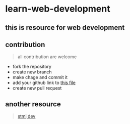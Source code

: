 # learn-web-development

## this is resource for web development

## contribution

> all contribution are welcome

- fork the repository
- create new branch
- make chage and commit it
- add your github link to [this file](https://github.com/zulfikar-dityaa/learn-web-development/blob/master/contributions.md)
- create new pull request

## another resource

> [stmj dev](https://github.com/stmj-dev/modules-luar-sekolah)
